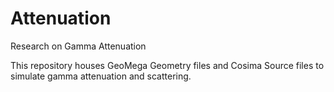 # Attenuation
Research on Gamma Attenuation

This repository houses GeoMega Geometry files and Cosima Source files to simulate gamma attenuation and scattering. 
